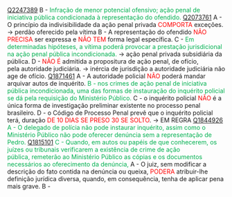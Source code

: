 [Q2247389](https://www.qconcursos.com/questoes-militares/questoes/c72a5510-44)
B -<span style="color:rgb(0, 176, 80)"> Infração de menor potencial ofensivo; ação penal de iniciativa pública condicionada à representação do ofendido.</span> 
[Q2073761](https://www.qconcursos.com/questoes-militares/questoes/068c4d75-ae)
A - O princípio da indivisibilidade da ação penal privada <span style="color:rgb(255, 0, 0)">COMPORTA</span> exceções. -> perdão oferecido pela vítima
B - A representação do ofendido <span style="color:rgb(255, 0, 0)">NÃO PRECISA</span> ser expressa e <span style="color:rgb(255, 0, 0)">NÃO TEM</span> forma legal específica.
C - <span style="color:rgb(0, 176, 80)">Em determinadas hipóteses, a vítima poderá provocar a prestação jurisdicional na ação penal pública incondicionada.</span> -> ação penal privada subsidiária da pública.
D - <span style="color:rgb(255, 0, 0)">NÃO É</span> admitida a propositura de ação penal, de ofício, pela autoridade judiciária. -> inércia de jurisdição a autoridade judiciária não age de ofício.
[Q1871461](https://www.qconcursos.com/questoes-militares/questoes/b7641e48-8b)
A - A autoridade policial <span style="color:rgb(255, 0, 0)">NÃO</span> poderá mandar arquivar autos de inquérito.
<span style="color:rgb(0, 176, 80)">B - nos crimes de ação penal de iniciativa pública incondicionada, uma das formas de instauração do inquérito policial se dá pela requisição do Ministério Público.</span> 
C - o inquérito policial <span style="color:rgb(255, 0, 0)">NÃO</span> é a única forma de investigação preliminar existente no processo penal brasileiro.
D - o Código de Processo Penal prevê que o inquérito policial terá, duração<span style="color:rgb(255, 0, 0)"> DE 10 DIAS SE PRESO 30 SE SOLTO</span>. -> EM REGRA
[Q1844926](https://www.qconcursos.com/questoes-militares/questoes/cb596ca6-47)
<span style="color:rgb(0, 176, 80)">A - O delegado de polícia não pode instaurar inquérito, assim como o Ministério Público não pode oferecer denúncia sem a representação de Pedro.</span> 
[Q1815101](https://www.qconcursos.com/questoes-militares/questoes/b2601d75-16)
<span style="color:rgb(0, 176, 80)">C - Quando, em autos ou papéis de que conhecerem, os juízes ou tribunais verificarem a existência de crime de ação pública, remeterão ao Ministério Público as cópias e os documentos necessários ao oferecimento da denúncia,</span> 
A - O juiz, sem modificar a descrição do fato contida na denúncia ou queixa, <span style="color:rgb(255, 0, 0)">PODERA</span> atribuir-lhe definição jurídica diversa, quando, em consequência, tenha de aplicar pena mais grave.
B - 